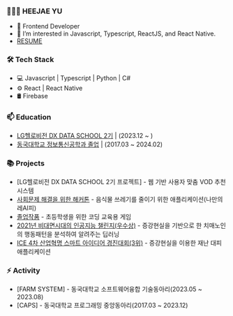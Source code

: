 
### 👨🏻‍💻   HEEJAE YU

- 👨 Frontend Developer
- 🌱 I’m interested in Javascript, Typescript, ReactJS, and React Native.
- [ RESUME ](https://spark-agenda-873.notion.site/Heejae-Yu-1895999e56fe43799f3d4cf17e9d7274)



### 🛠  Tech Stack

- 💻  Javascript | Typescript | Python | C#
- ⚙️  React | React Native
- 🛢  Firebase 



### 📫  Education

- [LG헬로비전 DX DATA SCHOOL 2기](http://lghellovisiondataschool.rapa.or.kr/ft/main.do) | (2023.12 ~ )
- [동국대학교 정보통신공학과 졸업](https://www.dongguk.edu/main) | (2017.03 ~ 2024.02)



### 📚 Projects

- [LG헬로비전 DX DATA SCHOOL 2기 프로젝트] - 웹 기반 사용자 맞춤 VOD 추천 시스템
- [사회문제 해결을 위한 해커톤](https://docs.google.com/document/d/15HGohrhkUehzYI_pkNf3c4GyBHro1uC-zF2BR2UKPPU/edit?usp=sharing) - 음식물 쓰레기를 줄이기 위한 애플리케이션(나만의 레AI피)
- [졸업작품](https://docs.google.com/document/d/15KaJMUhObvvfi1E25I2mI49QEMS5v3kjYOxqJrw6Ykg/edit?usp=sharing) - 초등학생을 위한 코딩 교육용 게임
- [2021년 비대면시대의 인공지능 챌린지(우수상)](https://docs.google.com/presentation/d/1jeVjvSaZQ3Fzncq3IOS7bn9SIkiAZK8QCIdwLSJszHU/edit?usp=sharing) - 증강현실을 기반으로 한 치매노인의 행동패턴을 분석하여 알려주는 딥러닝
- [ICE 4차 산업혁명 스마트 아이디어 경진대회(3위)](https://docs.google.com/presentation/d/1tvuVwd7-HAXNK1xjTiPQ1vjbtYI7NogSVLHNU-E_dRc/edit?usp=sharing) - 증강현실을 이용한 재난 대피 애플리케이션



### ⚡ Activity

- [FARM SYSTEM] - 동국대학교 소프트웨어융합 기술동아리(2023.05 ~ 2023.08)
- [CAPS] - 동국대학교 프로그래밍 중앙동아리(2017.03 ~ 2023.12)















